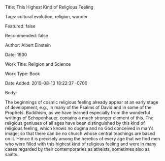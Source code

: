 Title:  This Highest Kind of Religious Feeling

Tags:   cultural evolution, religion, wonder

Featured: false

Recommended: false

Author: Albert Einstein

Date:   1930

Work Title: Religion and Science

Work Type: Book

Date Added: 2010-08-13 18:22:37 -0700

Body: 

The beginnings of cosmic religious feeling already appear at an early stage of development, e.g., in many of the Psalms of David and in some of the Prophets. Buddhism, as we have learned especially from the wonderful writings of Schopenhauer, contains a much stronger element of this. The religious geniuses of all ages have been distinguished by this kind of religious feeling, which knows no dogma and no God conceived in man's image; so that there can be no church whose central teachings are based on it. Hence it is precisely among the heretics of every age that we find men who were filled with this highest kind of religious feeling and were in many cases regarded by their contemporaries as atheists, sometimes also as saints.


